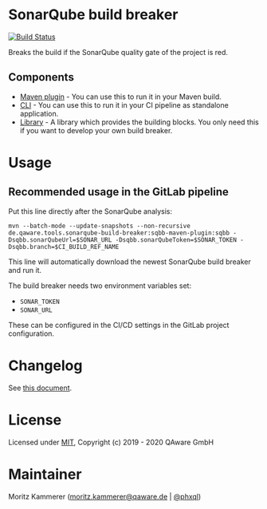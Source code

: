 # SonarQube build breaker

[![Build Status](https://travis-ci.org/qaware/sonarqube-build-breaker.svg?branch=master)](https://travis-ci.org/qaware/sonarqube-build-breaker)

Breaks the build if the SonarQube quality gate of the project is red.

## Components

* [Maven plugin](sqbb-maven-plugin/) - You can use this to run it in your Maven build.
* [CLI](cli/) - You can use this to run it in your CI pipeline as standalone application.
* [Library](library/) - A library which provides the building blocks. You only need this if you want to develop your own build breaker.

# Usage

## Recommended usage in the GitLab pipeline

Put this line directly after the SonarQube analysis:

```
mvn --batch-mode --update-snapshots --non-recursive de.qaware.tools.sonarqube-build-breaker:sqbb-maven-plugin:sqbb -Dsqbb.sonarQubeUrl=$SONAR_URL -Dsqbb.sonarQubeToken=$SONAR_TOKEN -Dsqbb.branch=$CI_BUILD_REF_NAME
```

This line will automatically download the newest SonarQube build breaker and run it.

The build breaker needs two environment variables set:

* `SONAR_TOKEN`
* `SONAR_URL`

These can be configured in the CI/CD settings in the GitLab project configuration.

# Changelog

See [this document](CHANGELOG.md).

# License

Licensed under [MIT](https://opensource.org/licenses/MIT), Copyright (c) 2019 - 2020 QAware GmbH

# Maintainer

Moritz Kammerer (moritz.kammerer@qaware.de | [@phxql](https://github.com/phxql/))
